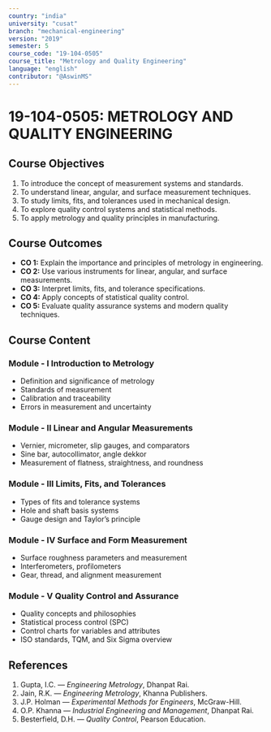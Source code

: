 ```yaml
---
country: "india"
university: "cusat"
branch: "mechanical-engineering"
version: "2019"
semester: 5
course_code: "19-104-0505"
course_title: "Metrology and Quality Engineering"
language: "english"
contributor: "@AswinMS"
---
```


# 19-104-0505: METROLOGY AND QUALITY ENGINEERING

## Course Objectives
1. To introduce the concept of measurement systems and standards.
2. To understand linear, angular, and surface measurement techniques.
3. To study limits, fits, and tolerances used in mechanical design.
4. To explore quality control systems and statistical methods.
5. To apply metrology and quality principles in manufacturing.

## Course Outcomes
* **CO 1:** Explain the importance and principles of metrology in engineering.
* **CO 2:** Use various instruments for linear, angular, and surface measurements.
* **CO 3:** Interpret limits, fits, and tolerance specifications.
* **CO 4:** Apply concepts of statistical quality control.
* **CO 5:** Evaluate quality assurance systems and modern quality techniques.

## Course Content

### Module - I Introduction to Metrology
* Definition and significance of metrology
* Standards of measurement
* Calibration and traceability
* Errors in measurement and uncertainty

### Module - II Linear and Angular Measurements
* Vernier, micrometer, slip gauges, and comparators
* Sine bar, autocollimator, angle dekkor
* Measurement of flatness, straightness, and roundness

### Module - III Limits, Fits, and Tolerances
* Types of fits and tolerance systems
* Hole and shaft basis systems
* Gauge design and Taylor’s principle

### Module - IV Surface and Form Measurement
* Surface roughness parameters and measurement
* Interferometers, profilometers
* Gear, thread, and alignment measurement

### Module - V Quality Control and Assurance
* Quality concepts and philosophies
* Statistical process control (SPC)
* Control charts for variables and attributes
* ISO standards, TQM, and Six Sigma overview

## References
1. Gupta, I.C. — *Engineering Metrology*, Dhanpat Rai.
2. Jain, R.K. — *Engineering Metrology*, Khanna Publishers.
3. J.P. Holman — *Experimental Methods for Engineers*, McGraw-Hill.
4. O.P. Khanna — *Industrial Engineering and Management*, Dhanpat Rai.
5. Besterfield, D.H. — *Quality Control*, Pearson Education.
